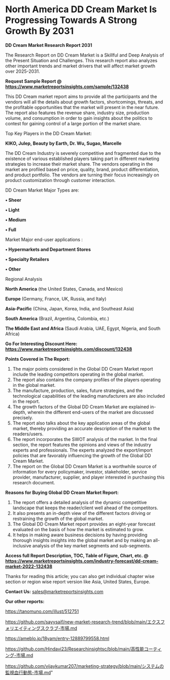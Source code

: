# North America DD Cream Market Is Progressing Towards A Strong Growth By 2031

<strong>DD Cream Market Research Report 2031</strong>

The Research Report on DD Cream Market is a Skillful and Deep Analysis of the Present Situation and Challenges. This research report also analyzes other important trends and market drivers that will affect market growth over 2025-2031.

<strong>Request Sample Report @ <a href=https://www.marketreportsinsights.com/sample/132438>https://www.marketreportsinsights.com/sample/132438</a></strong>

This DD Cream market report aims to provide all the participants and the vendors will all the details about growth factors, shortcomings, threats, and the profitable opportunities that the market will present in the near future. The report also features the revenue share, industry size, production volume, and consumption in order to gain insights about the politics to contest for gaining control of a large portion of the market share.

Top Key Players in the DD Cream Market:

<strong>KIKO, Julep, Beauty by Earth, Dr. Wu, Sugao, Marcelle</strong>

The DD Cream Industry is severely competitive and fragmented due to the existence of various established players taking part in different marketing strategies to increase their market share. The vendors operating in the market are profiled based on price, quality, brand, product differentiation, and product portfolio. The vendors are turning their focus increasingly on product customization through customer interaction.

DD Cream Market Major Types are:

<strong>• Sheer

• Light

• Medium

• Full</strong>

Market Major end-user applications :

<strong>• Hypermarkets and Department Stores

• Specialty Retailers

• Other</strong>

Regional Analysis

</u><strong><b>North America</b></strong> (the United States, Canada, and Mexico)

<strong><b>Europe </b></strong>(Germany, France, UK, Russia, and Italy)

<strong><b>Asia-Pacific</b></strong> (China, Japan, Korea, India, and Southeast Asia)

<strong><b>South America</b></strong> (Brazil, Argentina, Colombia, etc.)

<strong><b>The Middle East and Africa</b></strong> (Saudi Arabia, UAE, Egypt, Nigeria, and South Africa)

<strong>Go For Interesting Discount Here: <a href=https://www.marketreportsinsights.com/discount/132438>https://www.marketreportsinsights.com/discount/132438</a></strong>

<strong>Points Covered in The Report:</strong>
<ol>
  <li>The major points considered in the Global DD Cream Market report include the leading competitors operating in the global market.</li>
  <li>The report also contains the company profiles of the players operating in the global market.</li>
  <li>The manufacture, production, sales, future strategies, and the technological capabilities of the leading manufacturers are also included in the report.</li>
  <li>The growth factors of the Global DD Cream Market are explained in-depth, wherein the different end-users of the market are discussed precisely.</li>
  <li>The report also talks about the key application areas of the global market, thereby providing an accurate description of the market to the readers/users.</li>
  <li>The report incorporates the SWOT analysis of the market. In the final section, the report features the opinions and views of the industry experts and professionals. The experts analyzed the export/import policies that are favorably influencing the growth of the Global DD Cream Market.</li>
  <li>The report on the Global DD Cream Market is a worthwhile source of information for every policymaker, investor, stakeholder, service provider, manufacturer, supplier, and player interested in purchasing this research document.</li>
</ol>
<strong>Reasons for Buying Global DD Cream Market Report:</strong>

<ol>
  <li>The report offers a detailed analysis of the dynamic competitive landscape that keeps the reader/client well ahead of the competitors.</li>
  <li>It also presents an in-depth view of the different factors driving or restraining the growth of the global market.</li>
  <li>The Global DD Cream Market report provides an eight-year forecast evaluated on the basis of how the market is estimated to grow.</li>
  <li>It helps in making aware business decisions by having providing thorough insights insights into the global market and by making an all-inclusive analysis of the key market segments and sub-segments.</li>
</ol>
<strong>Access full Report Description, TOC, Table of Figure, Chart, etc. @ <a href=https://www.marketreportsinsights.com/industry-forecast/dd-cream-market-2022-132438>https://www.marketreportsinsights.com/industry-forecast/dd-cream-market-2022-132438</a></strong>


Thanks for reading this article; you can also get individual chapter wise section or region wise report version like Asia, United States, Europe.

<strong>Contact Us:</strong>
sales@marketreportsinsights.com

<strong>Our other reports:</strong>

<a href=https://tanomuno.com/illust/512751>https://tanomuno.com/illust/512751</a>

<a href=https://github.com/sayysaif/new-market-research-trend/blob/main/エクスフォリエイティングスクラブ-市場.md>https://github.com/sayysaif/new-market-research-trend/blob/main/エクスフォリエイティングスクラブ-市場.md</a>

<a href=https://ameblo.jp/18yam/entry-12889799558.html>https://ameblo.jp/18yam/entry-12889799558.html</a>

<a href=https://github.com/Hindavi23/Researchinsightsc/blob/main/高性能コーティング-市場.md>https://github.com/Hindavi23/Researchinsightsc/blob/main/高性能コーティング-市場.md</a>

<a href=https://github.com/vijaykumar207/marketing-strategy/blob/main/システムの監視血行動態-市場.md>https://github.com/vijaykumar207/marketing-strategy/blob/main/システムの監視血行動態-市場.md</a>"
